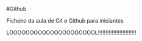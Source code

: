 #Github

Ficheiro da aula de Git e Github para iniciantes

LOOOOOOOOOOOOOOOOOOOOOL!!!!!!!!!!!!!!!!!!!!!!!!!
